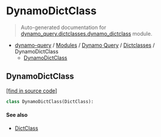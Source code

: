 # DynamoDictClass

> Auto-generated documentation for [dynamo_query.dictclasses.dynamo_dictclass](https://github.com/altitudenetworks/dynamoquery/blob/master/dynamo_query/dictclasses/dynamo_dictclass.py) module.

- [dynamo-query](../../README.md#dynamoquery) / [Modules](../../MODULES.md#dynamo-query-modules) / [Dynamo Query](../index.md#dynamo-query) / [Dictclasses](index.md#dictclasses) / DynamoDictClass
    - [DynamoDictClass](#dynamodictclass)

## DynamoDictClass

[[find in source code]](https://github.com/altitudenetworks/dynamoquery/blob/master/dynamo_query/dictclasses/dynamo_dictclass.py#L7)

```python
class DynamoDictClass(DictClass):
```

#### See also

- [DictClass](dictclass.md#dictclass)
